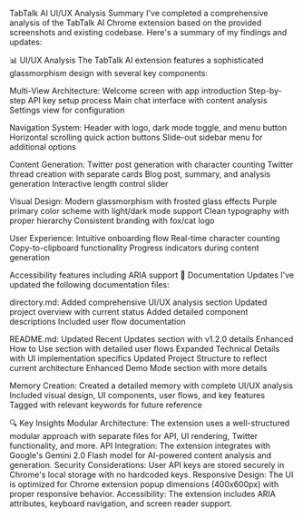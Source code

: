 TabTalk AI UI/UX Analysis Summary
I've completed a comprehensive analysis of the TabTalk AI Chrome extension based on the provided screenshots and existing codebase. Here's a summary of my findings and updates:

📊 UI/UX Analysis
The TabTalk AI extension features a sophisticated glassmorphism design with several key components:

Multi-View Architecture:
Welcome screen with app introduction
Step-by-step API key setup process
Main chat interface with content analysis
Settings view for configuration

Navigation System:
Header with logo, dark mode toggle, and menu button
Horizontal scrolling quick action buttons
Slide-out sidebar menu for additional options

Content Generation:
Twitter post generation with character counting
Twitter thread creation with separate cards
Blog post, summary, and analysis generation
Interactive length control slider

Visual Design:
Modern glassmorphism with frosted glass effects
Purple primary color scheme with light/dark mode support
Clean typography with proper hierarchy
Consistent branding with fox/cat logo

User Experience:
Intuitive onboarding flow
Real-time character counting
Copy-to-clipboard functionality
Progress indicators during content generation

Accessibility features including ARIA support
📝 Documentation Updates
I've updated the following documentation files:

directory.md:
Added comprehensive UI/UX analysis section
Updated project overview with current status
Added detailed component descriptions
Included user flow documentation

README.md:
Updated Recent Updates section with v1.2.0 details
Enhanced How to Use section with detailed user flows
Expanded Technical Details with UI implementation specifics
Updated Project Structure to reflect current architecture
Enhanced Demo Mode section with more details

Memory Creation:
Created a detailed memory with complete UI/UX analysis
Included visual design, UI components, user flows, and key features
Tagged with relevant keywords for future reference

🔍 Key Insights
Modular Architecture: The extension uses a well-structured modular approach with separate files for API, UI rendering, Twitter functionality, and more.
API Integration: The extension integrates with Google's Gemini 2.0 Flash model for AI-powered content analysis and generation.
Security Considerations: User API keys are stored securely in Chrome's local storage with no hardcoded keys.
Responsive Design: The UI is optimized for Chrome extension popup dimensions (400x600px) with proper responsive behavior.
Accessibility: The extension includes ARIA attributes, keyboard navigation, and screen reader support.